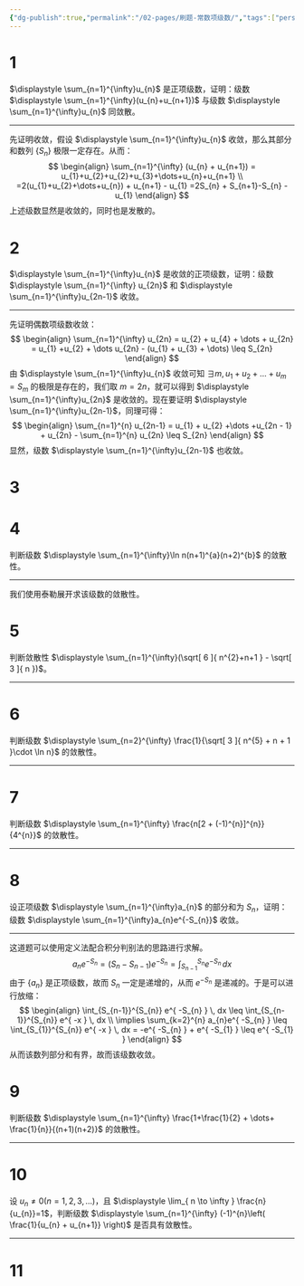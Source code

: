 ```yaml
---
{"dg-publish":true,"permalink":"/02-pages/刷题-常数项级数/","tags":["personal/blog","math/高等数学/级数"]}
---
```


# 1
$\displaystyle \sum_{n=1}^{\infty}u_{n}$ 是正项级数，证明：级数 $\displaystyle \sum_{n=1}^{\infty}(u_{n}+u_{n+1})$ 与级数 $\displaystyle \sum_{n=1}^{\infty}u_{n}$ 同敛散。

***
先证明收敛，假设 $\displaystyle \sum_{n=1}^{\infty}u_{n}$ 收敛，那么其部分和数列 $\displaystyle \{S_{n}\}$ 极限一定存在。从而：
$$
\begin{align}
\sum_{n=1}^{\infty} (u_{n} + u_{n+1}) = u_{1}+u_{2}+u_{2}+u_{3}+\dots+u_{n}+u_{n+1} \\
=2(u_{1}+u_{2}+\dots+u_{n}) + u_{n+1} - u_{1} =2S_{n} + S_{n+1}-S_{n} - u_{1}
\end{align}
$$
上述级数显然是收敛的，同时也是发散的。

# 2
$\displaystyle \sum_{n=1}^{\infty}u_{n}$ 是收敛的正项级数，证明：级数 $\displaystyle \sum_{n=1}^{\infty} u_{2n}$ 和 $\displaystyle \sum_{n=1}^{\infty}u_{2n-1}$ 收敛。

***
先证明偶数项级数收敛：
$$
\begin{align}
\sum_{n=1}^{\infty} u_{2n} = u_{2} + u_{4} + \dots + u_{2n} = u_{1} +u_{2} + \dots u_{2n} - (u_{1} + u_{3} + \dots) \leq S_{2n}
\end{align}
$$
由 $\displaystyle \sum_{n=1}^{\infty}u_{n}$ 收敛可知 $\displaystyle \exists m,u_{1}+u_{2}+\dots+u_{m} = S_{m}$ 的极限是存在的，我们取 $\displaystyle m = 2n$，就可以得到 $\displaystyle \sum_{n=1}^{\infty}u_{2n}$ 是收敛的。现在要证明 $\displaystyle \sum_{n=1}^{\infty}u_{2n-1}$，同理可得：
$$
\begin{align}
\sum_{n=1}^{n} u_{2n-1} = u_{1} + u_{2} +\dots +u_{2n - 1} + u_{2n} - \sum_{n=1}^{n} u_{2n}  \leq S_{2n}
\end{align}
$$
显然，级数 $\displaystyle \sum_{n=1}^{\infty}u_{2n-1}$ 也收敛。


# 3


# 4
判断级数 $\displaystyle \sum_{n=1}^{\infty}\ln n(n+1)^{a}(n+2)^{b}$ 的敛散性。

***
我们使用泰勒展开求该级数的敛散性。

# 5
判断敛散性 $\displaystyle \sum_{n=1}^{\infty}(\sqrt[ 6 ]{ n^{2}+n+1 } - \sqrt[ 3 ]{ n })$。

***

# 6
判断级数 $\displaystyle \sum_{n=2}^{\infty} \frac{1}{\sqrt[ 3 ]{ n^{5} + n + 1 }\cdot \ln n}$ 的敛散性。

***

# 7
判断级数 $\displaystyle \sum_{n=1}^{\infty} \frac{n[2 + (-1)^{n}]^{n}}{4^{n}}$ 的敛散性。
***

# 8
设正项级数 $\displaystyle \sum_{n=1}^{\infty}a_{n}$ 的部分和为 $\displaystyle S_{n}$，证明：级数 $\displaystyle \sum_{n=1}^{\infty}a_{n}e^{-S_{n}}$ 收敛。

***
这道题可以使用定义法配合积分判别法的思路进行求解。
$$
a_{n}e^{ -S_{n} } = (S_{n} - S_{n - 1}) e^{ -S_{n} } = \int_{S_{n - 1}}^{S_{n}} e^{ -S_{n} }  \, dx 
$$
由于 $\displaystyle \{a_{n}\}$ 是正项级数，故而 $\displaystyle S_{n}$ 一定是递增的，从而 $\displaystyle e^{ -S_{n} }$ 是递减的。于是可以进行放缩：
$$
\begin{align}
\int_{S_{n-1}}^{S_{n}} e^{ -S_{n} } \, dx \leq \int_{S_{n-1}}^{S_{n}} e^{ -x } \, dx  \\
\implies \sum_{k=2}^{n} a_{n}e^{ -S_{n} } \leq \int_{S_{1}}^{S_{n}} e^{ -x } \, dx = -e^{ -S_{n} } + e^{ -S_{1} } \leq e^{ -S_{1} }
\end{align}
$$
从而该数列部分和有界，故而该级数收敛。
# 9
判断级数 $\displaystyle \sum_{n=1}^{\infty} \frac{1+\frac{1}{2} + \dots+ \frac{1}{n}}{(n+1)(n+2)}$ 的敛散性。

***

# 10
设 $\displaystyle u_{n} \neq 0(n=1,2,3,\dots)$，且 $\displaystyle \lim_{ n \to \infty } \frac{n}{u_{n}}=1$，判断级数 $\displaystyle \sum_{n=1}^{\infty} (-1)^{n}\left( \frac{1}{u_{n} + u_{n+1}} \right)$ 是否具有敛散性。

***

# 11
